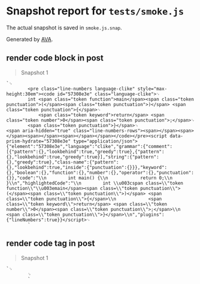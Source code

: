 # Snapshot report for `tests/smoke.js`

The actual snapshot is saved in `smoke.js.snap`.

Generated by [AVA](https://avajs.dev).

## render code block in post

> Snapshot 1

    `␊
            <pre class="line-numbers language-clike" style="max-height:30em"><code id="57308e3e" class="language-clike">␊
            int <span class="token function">main</span><span class="token punctuation">(</span><span class="token punctuation">)</span> <span class="token punctuation">{</span>␊
                <span class="token keyword">return</span> <span class="token number">0</span><span class="token punctuation">;</span>␊
            <span class="token punctuation">}</span>␊
    <span aria-hidden="true" class="line-numbers-rows"><span></span><span></span><span></span><span></span></span></code></pre><script data-prism-hydrate="57308e3e" type="application/json">{"element":"57308e3e","language":"clike","grammar":{"comment":[{"pattern":{},"lookbehind":true,"greedy":true},{"pattern":{},"lookbehind":true,"greedy":true}],"string":{"pattern":{},"greedy":true},"class-name":{"pattern":{},"lookbehind":true,"inside":{"punctuation":{}}},"keyword":{},"boolean":{},"function":{},"number":{},"operator":{},"punctuation":{}},"code":"\\n        int main() {\\n            return 0;\\n        }\\n","highlightedCode":"\\n        int \\u003cspan class=\\"token function\\"\\u003emain</span><span class=\\"token punctuation\\">(</span><span class=\\"token punctuation\\">)</span> <span class=\\"token punctuation\\">{</span>\\n            <span class=\\"token keyword\\">return</span> <span class=\\"token number\\">0</span><span class=\\"token punctuation\\">;</span>\\n        <span class=\\"token punctuation\\">}</span>\\n","plugins":{"lineNumbers":true}}</script>␊
            `

## render code tag in post

> Snapshot 1

    `␊
            ␊
            `
